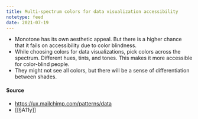 ```yaml
---
title: Multi-spectrum colors for data visualization accessibility
notetype: feed
date: 2021-07-19
---
```


- Monotone has its own aesthetic appeal. But there is a higher chance that it fails on accessibility due to color blindness. 
- While choosing colors for data visualizations, pick colors across the spectrum. Different hues, tints, and tones. This makes it more accessible for color-blind people. 
- They might not see all colors, but there will be a sense of differentiation between shades.

#### Source
- https://ux.mailchimp.com/patterns/data
- [[§A11y]]